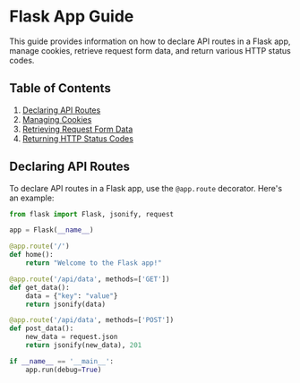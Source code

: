 # Flask App Guide

This guide provides information on how to declare API routes in a Flask app, manage cookies, retrieve request form data, and return various HTTP status codes.

## Table of Contents

1. [Declaring API Routes](#declaring-api-routes)
2. [Managing Cookies](#managing-cookies)
3. [Retrieving Request Form Data](#retrieving-request-form-data)
4. [Returning HTTP Status Codes](#returning-http-status-codes)

## Declaring API Routes

To declare API routes in a Flask app, use the `@app.route` decorator. Here's an example:

```python
from flask import Flask, jsonify, request

app = Flask(__name__)

@app.route('/')
def home():
    return "Welcome to the Flask app!"

@app.route('/api/data', methods=['GET'])
def get_data():
    data = {"key": "value"}
    return jsonify(data)

@app.route('/api/data', methods=['POST'])
def post_data():
    new_data = request.json
    return jsonify(new_data), 201

if __name__ == '__main__':
    app.run(debug=True)

